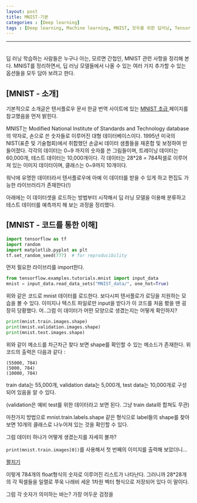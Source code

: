 ```yaml
---
layout: post
title: MNIST-기본
categories : [Deep learning]
tags : [Deep learning, Machine learning, MNIST, 모두를 위한 딥러닝, Tensorflow, ]
---
```


---

<span style = "line-height:50%"><br>

딥 러닝 학습하는 사람들은 누구나 아는, 모르면 간첩인, MNIST 관련 사항을 정리해 본다. MNIST를 정리하면서, 딥 러닝 모델들에서 나올 수 있는 여러 가지 추가할 수 있는 옵션들을 모두 담아 보려고 한다.

## [MNIST - 소개]

기본적으로 소개글은 텐서플로우 문서 한글 번역 사이트에 있는 <a href = "https://tensorflowkorea.gitbooks.io/tensorflow-kr/content/g3doc/tutorials/mnist/beginners/"> MNIST 초급 </a> 페이지를 참고했음을 먼저 밝힌다.

MNIST는 Modified National Institute of Standards and Technology database의 약자로, 손으로 쓴 숫자들로 이루어진 대형 데이터베이스이다. 1995년 미국의 NIST(표준 및 기술협회)에서 취합했던 손글씨 데이터 샘플들을 재혼합 및 보정하여 만들어졌다. 각각의 데이터는 0~9 까지의 숫자를 쓴 그림들이며, 트레이닝 데이터는 60,000개, 테스트 데이터는 10,000개이다. 각 데이터는 28\*28 = 784픽셀로 이루어져 있는 이미지 데이터이며, 클래스는 0~9까지 10개이다.

워낙에 유명한 데이터라서 텐서플로우에 아예 이 데이터를 받을 수 있게 하고 편집도 가능한 라이브러리가 존재한다(!)

아래에는 이 데이터셋을 로드하는 방법부터 시작해서 딥 러닝 모델을 이용해 분류하고 테스트 데이터를 예측까지 해 보는 과정을 정리했다.

## [MNIST - 코드를 통한 이해]

```Python
import tensorflow as tf
import random
import matplotlib.pyplot as plt
tf.set_random_seed(777)  # for reproducibility
```

먼저 필요한 라이브리를 import한다.

```python
from tensorflow.examples.tutorials.mnist import input_data
mnist = input_data.read_data_sets("MNIST_data/", one_hot=True)
```

위와 같은 코드로 mnist 데이터를 로드한다. 보다시피 텐서플로가 로딩을 지원하는 모습을 볼 수 있다. 이미지나 텍스트 파일로만 input을 받다가 이 코드를 처음 봤을 땐 굉장히 당황했다. 어..그럼 이 데이터가 어떤 모양으로 생겼는지는 어떻게 확인하지?

```python
print(mnist.train.images.shape)
print(mnist.validation.images.shape)
print(mnist.test.images.shape)
```

위와 같이 메소드를 차근차근 찾다 보면 shape를 확인할 수 있는 메소드가 존재한다. 위 코드의 출력은 다음과 같다 :

```
(55000, 784)
(5000, 784)
(10000, 784)
```

train data는 55,000개, validation data는 5,000개, test data는 10,000개로 구성되어 있음을 알 수 있다.

(validation은 예비 test를 위한 데이터라고 보면 된다. 그냥 train data와 합쳐도 무관)

마찬가지 방법으로 mnist.train.labels.shape 같은 형식으로 label들의 shape를 찾아보면 10개의 클래스로 나누어져 있는 것을 확인할 수 있다.

그럼 데이터 하나가 어떻게 생겼는지를 자세히 볼까?

`print(mnist.train.images[0])`를 사용해서 첫 번째의 이미지를 출력해 보았더니...

<div id="A" style="display: block;"> 
<a onclick="layer_toggle(document.getElementById('A')); layer_toggle(document.getElementById('B')); return false;" href="#">펼치기</a> 
</div> 
<div id="B" style="display: none;"> 
<a onclick="layer_toggle(document.getElementById('A')); layer_toggle(document.getElementById('B')); return false;" href="#">접기</a> 
    
[0.         0.         0.         0.         0.         0.
 0.         0.         0.         0.         0.         0.
 0.         0.         0.         0.         0.         0.
 0.         0.         0.         0.         0.         0.
 0.         0.         0.         0.         0.         0.
 0.         0.         0.         0.         0.         0.
 0.         0.         0.         0.         0.         0.
 0.         0.         0.         0.         0.         0.
 0.         0.         0.         0.         0.         0.
 0.         0.         0.         0.         0.         0.
 0.         0.         0.         0.         0.         0.
 0.         0.         0.         0.         0.         0.
 0.         0.         0.         0.         0.         0.
 0.         0.         0.         0.         0.         0.
 0.         0.         0.         0.         0.         0.
 0.         0.         0.         0.         0.         0.
 0.         0.         0.         0.         0.         0.
 0.         0.         0.         0.         0.         0.
 0.         0.         0.         0.         0.         0.
 0.         0.         0.         0.         0.         0.
 0.         0.         0.         0.         0.         0.
 0.         0.         0.         0.         0.         0.
 0.         0.         0.         0.         0.         0.
 0.         0.         0.         0.         0.         0.
 0.         0.         0.         0.         0.         0.
 0.         0.1137255  0.5529412  0.8862746  1.         1.
 1.         0.77647066 0.44705886 0.1137255  0.         0.
 0.         0.         0.         0.         0.         0.
 0.         0.         0.         0.         0.         0.
 0.         0.         0.         0.         0.22352943 1.
 1.         1.         1.         1.         1.         1.
 1.         0.8862746  0.1137255  0.77647066 0.         0.
 0.         0.         0.         0.         0.         0.
 0.         0.         0.         0.         0.         0.
 0.         0.         0.5529412  1.         0.77647066 0.22352943
 0.         0.         0.         0.1137255  0.6666667  1.
 0.8862746  1.         0.22352943 0.         0.         0.
 0.         0.         0.         0.         0.         0.
 0.         0.         0.         0.         0.         0.
 1.         1.         0.3372549  0.         0.         0.
 0.         0.         0.1137255  1.         1.         0.77647066
 0.         0.         0.         0.         0.         0.
 0.         0.         0.         0.         0.         0.
 0.         0.         0.         0.         1.         1.
 0.3372549  0.         0.         0.         0.         0.44705886
 0.8862746  1.         1.         0.3372549  0.         0.
 0.         0.         0.         0.         0.         0.
 0.         0.         0.         0.         0.         0.
 0.         0.         0.5529412  1.         0.77647066 0.
 0.         0.22352943 0.77647066 1.         1.         0.5529412
 0.1137255  0.         0.         0.         0.         0.
 0.         0.         0.         0.         0.         0.
 0.         0.         0.         0.         0.         0.
 0.1137255  0.6666667  1.         0.6666667  0.44705886 1.
 1.         0.8862746  0.3372549  0.         0.         0.
 0.         0.         0.         0.         0.         0.
 0.         0.         0.         0.         0.         0.
 0.         0.         0.         0.         0.         0.1137255
 0.77647066 1.         1.         1.         0.6666667  0.1137255
 0.         0.         0.         0.         0.         0.
 0.         0.         0.         0.         0.         0.
 0.         0.         0.         0.         0.         0.
 0.         0.         0.         0.         0.3372549  1.
 1.         0.6666667  0.         0.         0.         0.
 0.         0.         0.         0.         0.         0.
 0.         0.         0.         0.         0.         0.
 0.         0.         0.         0.         0.         0.
 0.         0.1137255  0.8862746  1.         1.         0.8862746
 0.1137255  0.         0.         0.         0.         0.
 0.         0.         0.         0.         0.         0.
 0.         0.         0.         0.         0.         0.
 0.         0.         0.         0.         0.1137255  0.8862746
 1.         0.6666667  0.5529412  1.         0.77647066 0.1137255
 0.         0.         0.         0.         0.         0.
 0.         0.         0.         0.         0.         0.
 0.         0.         0.         0.         0.         0.
 0.         0.         0.5529412  1.         0.77647066 0.
 0.         0.6666667  1.         0.6666667  0.         0.
 0.         0.         0.         0.         0.         0.
 0.         0.         0.         0.         0.         0.
 0.         0.         0.         0.         0.         0.
 0.8862746  1.         0.44705886 0.         0.         0.
 0.8862746  1.         0.1137255  0.         0.         0.
 0.         0.         0.         0.         0.         0.
 0.         0.         0.         0.         0.         0.
 0.         0.         0.         0.3372549  1.         0.8862746
 0.         0.         0.         0.         0.3372549  1.
 0.5529412  0.         0.         0.         0.         0.
 0.         0.         0.         0.         0.         0.
 0.         0.         0.         0.         0.         0.
 0.         0.3372549  1.         0.6666667  0.         0.
 0.         0.         0.3372549  1.         0.6666667  0.
 0.         0.         0.         0.         0.         0.
 0.         0.         0.         0.         0.         0.
 0.         0.         0.         0.         0.         0.3372549
 1.         0.6666667  0.         0.         0.         0.
 0.3372549  1.         1.         0.         0.         0.
 0.         0.         0.         0.         0.         0.
 0.         0.         0.         0.         0.         0.
 0.         0.         0.         0.3372549  1.         0.6666667
 0.         0.         0.         0.         0.3372549  1.
 1.         0.         0.         0.         0.         0.
 0.         0.         0.         0.         0.         0.
 0.         0.         0.         0.         0.         0.
 0.         0.22352943 1.         0.8862746  0.1137255  0.
 0.         0.         0.44705886 1.         1.         0.
 0.         0.         0.         0.         0.         0.
 0.         0.         0.         0.         0.         0.
 0.         0.         0.         0.         0.         0.
 0.6666667  1.         0.8862746  0.44705886 0.44705886 0.6666667
 1.         1.         0.77647066 0.         0.         0.
 0.         0.         0.         0.         0.         0.
 0.         0.         0.         0.         0.         0.
 0.         0.         0.         0.         0.22352943 0.6666667
 0.6666667  1.         1.         1.         1.         0.6666667
 0.22352943 0.         0.         0.         0.         0.
 0.         0.         0.         0.         0.         0.
 0.         0.         0.         0.         0.         0.
 0.         0.         0.         0.         0.         0.
 0.         0.         0.         0.         0.         0.
 0.         0.         0.         0.         0.         0.
 0.         0.         0.         0.         0.         0.
 0.         0.         0.         0.         0.         0.
 0.         0.         0.         0.         0.         0.
 0.         0.         0.         0.         0.         0.
 0.         0.         0.         0.         0.         0.
 0.         0.         0.         0.         0.         0.
 0.         0.         0.         0.         0.         0.
 0.         0.         0.         0.         0.         0.
 0.         0.         0.         0.         0.         0.
 0.         0.         0.         0.        ]
</div>






이렇게 784개의 float형식의 숫자로 이루어진 리스트가 나타난다. 그러니까 28\*28개의 각 픽셀들을 일렬로 쭈욱 나래비 세운 1차원 벡터 형식으로 저장되어 있다 이 말이다.

그럼 각 숫자가 의미하는 바는? 가장 어두운 검정을 